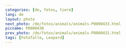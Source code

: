 ```yaml
---
categories: [de, fotos, tiere]
lang: de
layout: photo
next_photo: /de/fotos/animals/animals-P0000433.html
picname: P0000430
prev_photo: /de/fotos/animals/animals-P0000431.html
tags: [Fotofalle, Leopard]
---
```

